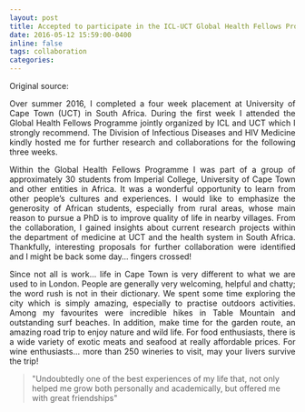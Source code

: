 ```yaml
---
layout: post
title: Accepted to participate in the ICL-UCT Global Health Fellows Program!
date: 2016-05-12 15:59:00-0400
inline: false
tags: collaboration
categories: 
---
```


Original source: 
<a href="https://www.imperial.ac.uk/students/global-opportunities/pg/student-experiences/bernard-hernandez--/"
   class="" target="_blank">
   <i class="fa fa-sm fa-link" aria-hidden="true"></i>
</a>

<p align="justify">
    Over summer 2016, I completed a four week placement at University of Cape Town (UCT) in South Africa. During 
    the first week I attended the Global Health Fellows Programme jointly organized by ICL and UCT which I strongly
    recommend. The Division of Infectious Diseases and HIV Medicine kindly hosted me for further research and 
    collaborations for the following three weeks.
</p>

<p align="justify">
    Within the Global Health Fellows Programme I was part of a group of approximately 30 students from Imperial 
    College, University of Cape Town and other entities in Africa. It was a wonderful opportunity to learn from 
    other people’s cultures and experiences. I would like to emphasize the generosity of African students, especially 
    from rural areas, whose main reason to pursue a PhD is to improve quality of life in nearby villages. From the 
    collaboration, I gained insights about current research projects within the department of medicine at UCT and 
    the health system in South Africa. Thankfully, interesting proposals for further collaboration were identified 
    and I might be back some day… fingers crossed!
</p>

<p align="justify">
    Since not all is work… life in Cape Town is very different to what we are used to in London. People are generally 
    very welcoming, helpful and chatty; the word rush is not in their dictionary. We spent some time exploring the 
    city which is simply amazing, especially to practise outdoors activities. Among my favourites were incredible 
    hikes in Table Mountain and outstanding surf beaches. In addition, make time for the garden route, an amazing 
    road trip to enjoy nature and wild life. For food enthusiasts, there is a wide variety of exotic meats and 
    seafood at really affordable prices. For wine enthusiasts… more than 250 wineries to visit, may your livers 
    survive the trip!
</p>

> "Undoubtedly one of the best experiences of my life that, not only helped me grow both personally and academically, but offered me with great friendships"
